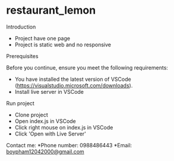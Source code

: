 # restaurant_lemon

Introduction
* Project have one page
* Project is static web and no responsive

Prerequisites

Before you continue, ensure you meet the following requirements:
* You have installed the latest version of VSCode (https://visualstudio.microsoft.com/downloads).
* Install live server in VSCode

Run project
* Clone project
* Open index.js in VSCode
* Click right mouse on index.js in VSCode
* Click 'Open with Live Server'

Contact me:
*Phone number: 0988486443
*Email: boypham12042000@gmail.com


